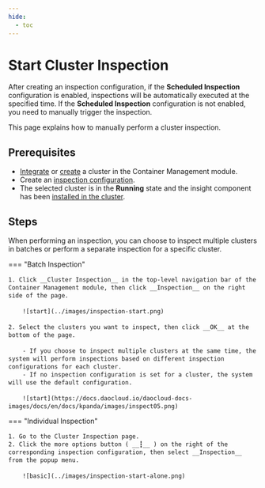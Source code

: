```yaml
---
hide:
  - toc
---
```


# Start Cluster Inspection

After creating an inspection configuration, if the __Scheduled Inspection__ configuration is enabled, inspections will be automatically executed at the specified time. If the __Scheduled Inspection__ configuration is not enabled, you need to manually trigger the inspection.

This page explains how to manually perform a cluster inspection.

## Prerequisites

- [Integrate](../clusters/integrate-cluster.md) or [create](../clusters/create-cluster.md) a cluster in the Container Management module.
- Create an [inspection configuration](config.md).
- The selected cluster is in the __Running__ state and the insight component has been [installed in the cluster](../../../insight/quickstart/install/install-agent.md).

## Steps

When performing an inspection, you can choose to inspect multiple clusters in batches or perform a separate inspection for a specific cluster.

=== "Batch Inspection"

    1. Click __Cluster Inspection__ in the top-level navigation bar of the Container Management module, then click __Inspection__ on the right side of the page.

        ![start](../images/inspection-start.png)

    2. Select the clusters you want to inspect, then click __OK__ at the bottom of the page.

        - If you choose to inspect multiple clusters at the same time, the system will perform inspections based on different inspection configurations for each cluster.
        - If no inspection configuration is set for a cluster, the system will use the default configuration.

        ![start](https://docs.daocloud.io/daocloud-docs-images/docs/en/docs/kpanda/images/inspect05.png)

=== "Individual Inspection"

    1. Go to the Cluster Inspection page.
    2. Click the more options button ( __┇__ ) on the right of the corresponding inspection configuration, then select __Inspection__ from the popup menu.

        ![basic](../images/inspection-start-alone.png)
